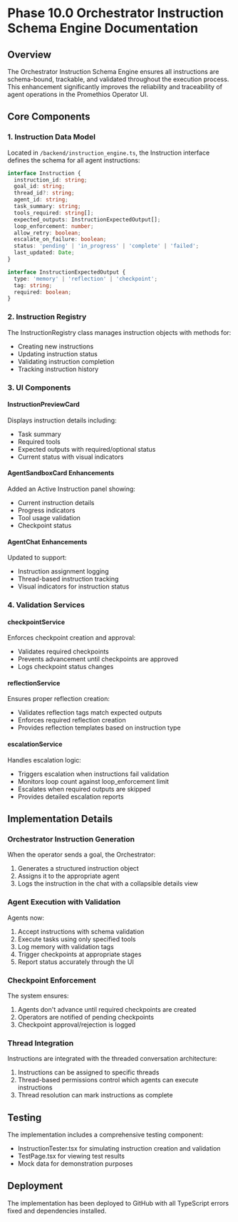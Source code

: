 # Phase 10.0 Orchestrator Instruction Schema Engine Documentation

## Overview
The Orchestrator Instruction Schema Engine ensures all instructions are schema-bound, trackable, and validated throughout the execution process. This enhancement significantly improves the reliability and traceability of agent operations in the Promethios Operator UI.

## Core Components

### 1. Instruction Data Model
Located in `/backend/instruction_engine.ts`, the Instruction interface defines the schema for all agent instructions:

```typescript
interface Instruction {
  instruction_id: string;
  goal_id: string;
  thread_id?: string;
  agent_id: string;
  task_summary: string;
  tools_required: string[];
  expected_outputs: InstructionExpectedOutput[];
  loop_enforcement: number;
  allow_retry: boolean;
  escalate_on_failure: boolean;
  status: 'pending' | 'in_progress' | 'complete' | 'failed';
  last_updated: Date;
}

interface InstructionExpectedOutput {
  type: 'memory' | 'reflection' | 'checkpoint';
  tag: string;
  required: boolean;
}
```

### 2. Instruction Registry
The InstructionRegistry class manages instruction objects with methods for:
- Creating new instructions
- Updating instruction status
- Validating instruction completion
- Tracking instruction history

### 3. UI Components

#### InstructionPreviewCard
Displays instruction details including:
- Task summary
- Required tools
- Expected outputs with required/optional status
- Current status with visual indicators

#### AgentSandboxCard Enhancements
Added an Active Instruction panel showing:
- Current instruction details
- Progress indicators
- Tool usage validation
- Checkpoint status

#### AgentChat Enhancements
Updated to support:
- Instruction assignment logging
- Thread-based instruction tracking
- Visual indicators for instruction status

### 4. Validation Services

#### checkpointService
Enforces checkpoint creation and approval:
- Validates required checkpoints
- Prevents advancement until checkpoints are approved
- Logs checkpoint status changes

#### reflectionService
Ensures proper reflection creation:
- Validates reflection tags match expected outputs
- Enforces required reflection creation
- Provides reflection templates based on instruction type

#### escalationService
Handles escalation logic:
- Triggers escalation when instructions fail validation
- Monitors loop count against loop_enforcement limit
- Escalates when required outputs are skipped
- Provides detailed escalation reports

## Implementation Details

### Orchestrator Instruction Generation
When the operator sends a goal, the Orchestrator:
1. Generates a structured instruction object
2. Assigns it to the appropriate agent
3. Logs the instruction in the chat with a collapsible details view

### Agent Execution with Validation
Agents now:
1. Accept instructions with schema validation
2. Execute tasks using only specified tools
3. Log memory with validation tags
4. Trigger checkpoints at appropriate stages
5. Report status accurately through the UI

### Checkpoint Enforcement
The system ensures:
1. Agents don't advance until required checkpoints are created
2. Operators are notified of pending checkpoints
3. Checkpoint approval/rejection is logged

### Thread Integration
Instructions are integrated with the threaded conversation architecture:
1. Instructions can be assigned to specific threads
2. Thread-based permissions control which agents can execute instructions
3. Thread resolution can mark instructions as complete

## Testing
The implementation includes a comprehensive testing component:
- InstructionTester.tsx for simulating instruction creation and validation
- TestPage.tsx for viewing test results
- Mock data for demonstration purposes

## Deployment
The implementation has been deployed to GitHub with all TypeScript errors fixed and dependencies installed.
